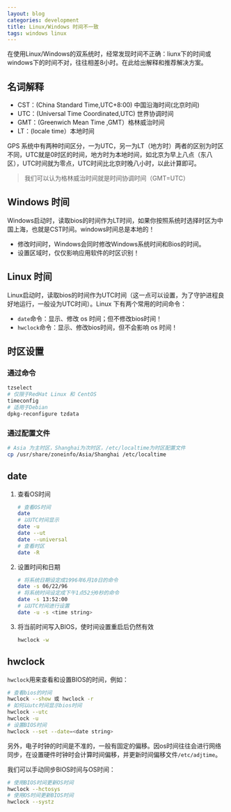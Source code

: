 ```yaml
---
layout: blog
categories: development
title: Linux/Windows 时间不一致
tags: windows linux
---
```


在使用Linux/Windows的双系统时，经常发现时间不正确：liunx下的时间或windows下的时间不对，往往相差8小时。在此给出解释和推荐解决方案。

## 名词解释

* CST：(China Standard Time,UTC+8:00) 中国沿海时间(北京时间)
* UTC：(Universal Time Coordinated,UTC) 世界协调时间
* GMT：(Greenwich Mean Time ,GMT）格林威治时间
* LT：(locale time）本地时间

GPS 系统中有两种时间区分，一为UTC，另一为LT（地方时）两者的区别为时区不同，UTC就是0时区的时间，地方时为本地时间，如北京为早上八点（东八区），UTC时间就为零点，UTC时间比北京时晚八小时，以此计算即可。

> 我们可以认为格林威治时间就是时间协调时间（GMT=UTC）

<!--more-->

## Windows 时间

Windows启动时，读取bios的时间作为LT时间，如果你按照系统时选择时区为中国上海，也就是CST时间。windows时间总是本地的！

* 修改时间时，Windows会同时修改Windows系统时间和Bios的时间。
* 设置区域时，仅仅影响应用软件的时区识别！

## Linux 时间

Linux启动时，读取bios的时间作为UTC时间（这一点可以设置，为了守护进程良好地运行，一般设为UTC时间）。Linux 下有两个常用的时间命令：

* `date`命令：显示、修改 os 时间；但不修改bios时间！
* `hwclock`命令：显示、修改bios时间，但不会影响 os 时间！

## 时区设置

### 通过命令

```bash
tzselect
# 仅限于RedHat Linux 和 CentOS
timeconfig
# 适用于Debian
dpkg-reconfigure tzdata
```

### 通过配置文件

```bash
# Asia 为主时区，Shanghai为次时区，/etc/localtime为时区配置文件
cp /usr/share/zoneinfo/Asia/Shanghai /etc/localtime
```


## date

1. 查看OS时间

    ```bash
    # 查看OS时间
    date
    # 以UTC时间显示
    date -u 
    date --ut
    date --universal
    # 查看时区
    date -R
    ```

2. 设置时间和日期

    ```bash
    # 将系统日期设定成1996年6月10日的命令
    date -s 06/22/96
    # 将系统时间设定成下午1点52分0秒的命令
    date -s 13:52:00
    # 以UTC时间进行设置
    date -u -s <time string>
    ```
    
3. 将当前时间写入BIOS，使时间设置重启后仍然有效

    ```bash
    hwclock -w 
    ```
    
## hwclock

`hwclock`用来查看和设置BIOS的时间，例如：

```bash
# 查看bios的时间
hwclock --show 或 hwclock -r
# 如何以utc时间显示bios时间
hwclock --utc
hwclock -u
# 设置BIOS时间
hwclock --set --date=<date string>
```

另外，电子时钟的时间是不准的，一般有固定的偏移。因os时间往往会进行网络同步，在设置硬件时钟时会计算时间偏移，并更新时间偏移文件`/etc/adjtime`。

我们可以手动同步BIOS时间与OS时间：

```bash
# 使用BIOS时间更新OS时间
hwclock --hctosys
# 使用OS时间更新BIOS时间
hwclock --systz
```




